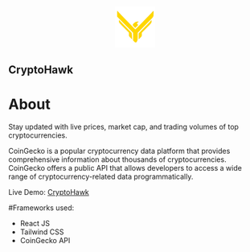 <div align='center'><img style="width:16%" src='./src/assets/logo-icon.png'/></div>

## CryptoHawk

# About

<p>
Stay updated with live prices, market cap, and trading volumes of top cryptocurrencies.

CoinGecko is a popular cryptocurrency data platform that provides comprehensive information about thousands of cryptocurrencies. CoinGecko offers a public API that allows developers to access a wide range of cryptocurrency-related data programmatically.

</p>

Live Demo: <a href="https://crypto-hawk.vercel.app" target="_blank">CryptoHawk</a>

#Frameworks used:

- React JS
- Tailwind CSS
- CoinGecko API
